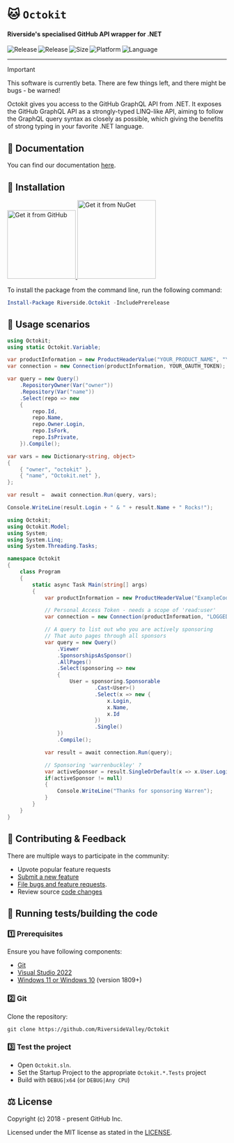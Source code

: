 # 🐱 `Octokit`

#### Riverside's specialised GitHub API wrapper for .NET 

<p align="center">
  <a title="NuGet" target="_blank" href="https://www.nuget.org/packages/Riverside.Octokit">
    <img align="left" src="http://img.shields.io/nuget/v/Riverside.Octokit.svg" alt="Release" />
  </a>
  <a title="GitHub Releases" target="_blank" href="https://github.com/RiversideValley/{repo name}">
    <img align="left" src="https://img.shields.io/github/v/release/RiversideValley/{repo name}?include_prereleases" alt="Release" />
  </a>
  <a title="Repository Size" target="_blank" href="https://github.com/RiversideValley/{repo name}/activity">
    <img align="left" src="https://img.shields.io/github/repo-size/RiversideValley/{repo name}?color=%23cc0000" alt="Size" />
  </a>
  <a title="Platform" target="_blank" href="https://github.com/topics/{repo platform}">
    <img align="left" src="https://img.shields.io/badge/platform-{repo platform}-{repo platform colour}" alt="Platform" />
  </a>
  <a title="Language" target="_blank" href="https://github.com/RiversideValley/{repo name}/search?l=c%23">
    <img align="left" src="https://img.shields.io/badge/language-{repo lang}-{repo lang colour}" alt="Language" />
  </a>
</p>

<br/>

---

> [!IMPORTANT]
>  This software is currently beta. There are few things left, and there might be bugs - be warned!

Octokit gives you access to the GitHub GraphQL API from .NET. It exposes the GitHub GraphQL API as a strongly-typed LINQ-like API, aiming to follow the GraphQL query syntax as closely as possible, which giving the benefits of strong typing in your favorite .NET language.

## 📝 Documentation

You can find our documentation [here](docs/readme.md).

## 🎁 Installation

<p>
  <a title="GitHub" href="https://github.com/RiversideValley/Octokit/releases/latest">
    <img src="https://user-images.githubusercontent.com/74561130/160255105-5e32f911-574f-4cc4-b90b-8769099086e4.png" width="157" alt="Get it from GitHub" />
  </a>
  <a title="NuGet" href="https://www.nuget.org/packages/Riverside.Octokit">
    <img src="https://github.com/user-attachments/assets/712408b1-4f3b-4de7-bb3d-ac90803d978a" width="180" alt="Get it from NuGet" />
  </a>
<p/>

To install the package from the command line, run the following command:

```ps1
Install-Package Riverside.Octokit -IncludePrerelease
```

## 👥 Usage scenarios

```csharp
using Octokit;
using static Octokit.Variable;

var productInformation = new ProductHeaderValue("YOUR_PRODUCT_NAME", "YOUR_PRODUCT_VERSION");
var connection = new Connection(productInformation, YOUR_OAUTH_TOKEN);

var query = new Query()
    .RepositoryOwner(Var("owner"))
    .Repository(Var("name"))
    .Select(repo => new
    {
        repo.Id,
        repo.Name,
        repo.Owner.Login,
        repo.IsFork,
        repo.IsPrivate,
    }).Compile();

var vars = new Dictionary<string, object>
{
    { "owner", "octokit" },
    { "name", "Octokit.net" },
};

var result =  await connection.Run(query, vars);

Console.WriteLine(result.Login + " & " + result.Name + " Rocks!");
```

```csharp
using Octokit;
using Octokit.Model;
using System;
using System.Linq;
using System.Threading.Tasks;

namespace Octokit
{
    class Program
    {
        static async Task Main(string[] args)
        {
            var productInformation = new ProductHeaderValue("ExampleCode", "1.0");

            // Personal Access Token - needs a scope of 'read:user'
            var connection = new Connection(productInformation, "LOGGED_IN_GITHUB_USER_TOKEN");

            // A query to list out who you are actively sponsoring
            // That auto pages through all sponsors
            var query = new Query()
                .Viewer
                .SponsorshipsAsSponsor()
                .AllPages()
                .Select(sponsoring => new
                {
                    User = sponsoring.Sponsorable
                            .Cast<User>()
                            .Select(x => new {
                                x.Login,
                                x.Name,
                                x.Id
                            })
                            .Single()
                })
                .Compile();

            var result = await connection.Run(query);

            // Sponsoring 'warrenbuckley' ?
            var activeSponsor = result.SingleOrDefault(x => x.User.Login.ToLowerInvariant() == "warrenbuckley");
            if(activeSponsor != null)
            {
                Console.WriteLine("Thanks for sponsoring Warren");
            }
        }
    }
}
```

## 🦜 Contributing & Feedback

There are multiple ways to participate in the community:

- Upvote popular feature requests
- [Submit a new feature](https://github.com/RiversideValley/Octokit/pulls)
- [File bugs and feature requests](https://github.com/RiversideValley/Octokit/issues/new/choose).
- Review source [code changes](https://github.com/RiversideValley/Octokit/commits)

<!--### 🏗️ Codebase Structure

```
.
├──Emerald.App                       // Emerald app code and packager
|  ├──Emerald.App                    // Emerald app code (such as code related to UI but not Minecraft)
|  └──Emerald.App.Package            // Package code for generating an uploadable MSIX bundle.
├──Emerald.Core                      // Emerald core code (such as code related to launching and modifying Minecraft
└──Emerald.CoreX                     // Emerald core code for the ability to run different Minecraft installation profiles and mods.
```-->

## 🧪 Running tests/building the code

### 1️⃣ Prerequisites

Ensure you have following components:

<!-- Change as appropriate to the app -->

- [Git](https://git-scm.com/)
- [Visual Studio 2022](https://visualstudio.microsoft.com/vs/)
- [Windows 11 or Windows 10](https://www.microsoft.com/en-us/windows) (version 1809+)

### 2️⃣ Git

Clone the repository:

```git
git clone https://github.com/RiversideValley/Octokit
```

### 3️⃣ Test the project

- Open `Octokit.sln`.
- Set the Startup Project to the appropriate `Octokit.*.Tests` project
- Build with `DEBUG|x64` (or `DEBUG|Any CPU`)

## ⚖️ License

Copyright (c) 2018 - present GitHub Inc.

Licensed under the MIT license as stated in the [LICENSE](LICENSE.md).
